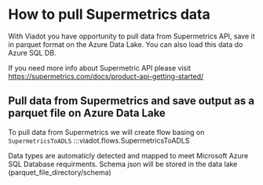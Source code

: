 # How to pull Supermetrics data

With Viadot you have opportunity to pull data from Supermetrics API, save it in parquet format on the Azure Data Lake. You can also load this data do Azure SQL DB.

If you need more info about Supermetric API please visit https://supermetrics.com/docs/product-api-getting-started/

## Pull data from Supermetrics and save output as a parquet file on Azure Data Lake

To pull data from Supermetrics we will create flow basing on `SupermetricsToADLS`
:::viadot.flows.SupermetricsToADLS 

Data types are automaticly detected and mapped to meet Microsoft Azure SQL Database requirments. Schema json will be stored in the data lake (parquet_file_directory/schema) 





